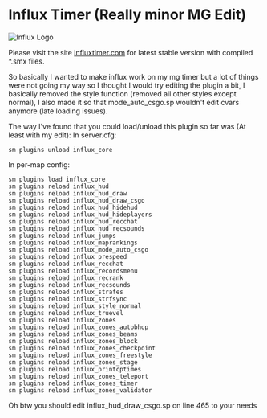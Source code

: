 # Influx Timer (Really minor MG Edit)
![Influx Logo](https://github.com/TotallyMehis/Influx-Timer/blob/master/web/img/inflogo.png "Influx Logo")

Please visit the site [influxtimer.com](https://influxtimer.com/) for latest stable version with compiled *.smx files.

So basically I wanted to make influx work on my mg timer but a lot of things were not going my way so I thought I would try editing the plugin a bit, I basically removed the style function (removed all other styles except normal), I also made it so that mode_auto_csgo.sp wouldn't edit cvars anymore (late loading issues).

The way I've found that you could load/unload this plugin so far was (At least with my edit):
In server.cfg:
```
sm plugins unload influx_core
```

In per-map config:
```
sm plugins load influx_core
sm plugins reload influx_hud
sm plugins reload influx_hud_draw
sm plugins reload influx_hud_draw_csgo
sm plugins reload influx_hud_hidehud
sm plugins reload influx_hud_hideplayers
sm plugins reload influx_hud_recchat
sm plugins reload influx_hud_recsounds
sm plugins reload influx_jumps
sm plugins reload influx_maprankings
sm plugins reload influx_mode_auto_csgo
sm plugins reload influx_prespeed
sm plugins reload influx_recchat
sm plugins reload influx_recordsmenu
sm plugins reload influx_recrank
sm plugins reload influx_recsounds
sm plugins reload influx_strafes
sm plugins reload influx_strfsync
sm plugins reload influx_style_normal
sm plugins reload influx_truevel
sm plugins reload influx_zones
sm plugins reload influx_zones_autobhop
sm plugins reload influx_zones_beams
sm plugins reload influx_zones_block
sm plugins reload influx_zones_checkpoint
sm plugins reload influx_zones_freestyle
sm plugins reload influx_zones_stage
sm plugins reload influx_printcptimes
sm plugins reload influx_zones_teleport
sm plugins reload influx_zones_timer
sm plugins reload influx_zones_validator
```

Oh btw you should edit influx_hud_draw_csgo.sp on line 465 to your needs
